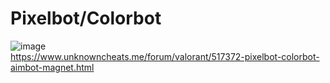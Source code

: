 # Pixelbot/Colorbot
![image](https://user-images.githubusercontent.com/32984127/194915325-7b99d13e-aa4b-4f27-999a-4e606695220d.png)\
https://www.unknowncheats.me/forum/valorant/517372-pixelbot-colorbot-aimbot-magnet.html
